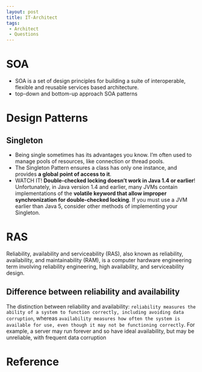 ```yaml
---
layout: post
title: IT-Architect
tags:
 - Architect 
 - Questions
---
```


# SOA
- SOA is a set of design principles for building a suite of interoperable, flexible and reusable services based architecture.
- top-down and bottom-up approach SOA patterns

# Design Patterns
## Singleton
- Being single sometimes has its advantages you know. I’m often used to manage pools of resources, like connection or thread pools.
- The Singleton Pattern ensures a class has only one instance, and provides **a global point of access to it**.
- WATCH IT!
**Double-checked locking doesn’t work in Java 1.4 or earlier**!
Unfortunately, in Java version 1.4 and earlier, many JVMs contain implementations of the **volatile keyword that allow improper synchronization for double-checked locking**. If you must use a JVM earlier than Java 5, consider other methods of implementing your Singleton.


# RAS
Reliability, availability and serviceability (RAS), also known as reliability, availability, and maintainability (RAM), is a computer hardware engineering term involving reliability engineering, high availability, and serviceability design.

## Difference between reliability and availability
The distinction between reliability and availability: `reliability measures the ability of a system to function correctly, including avoiding data corruption`, whereas `availability measures how often the system is available for use, even though it may not be functioning correctly`. For example, a server may run forever and so have ideal availability, but may be unreliable, with frequent data corruption

# Reference 
